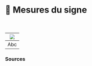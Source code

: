 # 📏 Mesures du signe

  
### &nbsp;

|![](links/Typo_Semiotic_01_intro_v2.gif) |
|:---:|
| Abc |



### Sources

<!-- - **Prénom Nom**  
  *Titre*, 0000 -->

<!-- [^1]: Adrian Frutiger, *Type, Sign, Symbol*, 1980 -->

